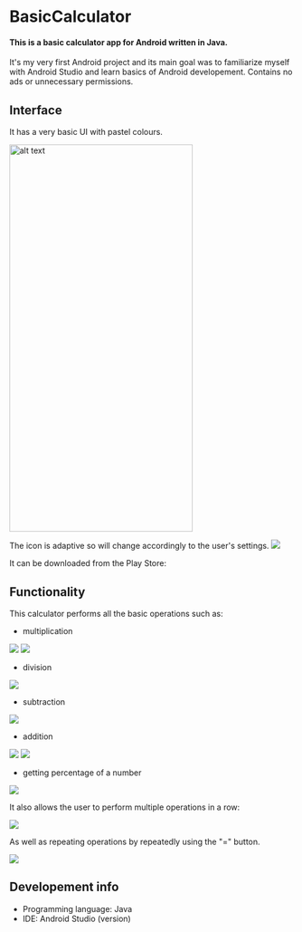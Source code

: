 # BasicCalculator 

#### This is a basic calculator app for Android written in Java.

It's my very first Android project and its main goal was to familiarize myself with Android Studio and learn basics of Android developement.
Contains no ads or unnecessary permissions. 

## Interface
It has a very basic UI with pastel colours. 

<img src="https://github.com/IgaIgs/BasicCalculator/blob/master/AppScreenCapture/Screenshot_20201115-211404_BasicCalculator.jpg" alt="alt text" width="324" height="684">

The icon is adaptive so will change accordingly to the user's settings. ![](https://github.com/IgaIgs/BasicCalculator/blob/master/AppScreenCapture/Screenshot_20201116-203842_Settings%20(5).jpg)

It can be downloaded from the Play Store:

## Functionality
This calculator performs all the basic operations such as:
* multiplication

![](https://github.com/IgaIgs/BasicCalculator/blob/master/AppScreenCapture/simple%20multiplication.gif)   ![](https://github.com/IgaIgs/BasicCalculator/blob/master/AppScreenCapture/consecutive%20multiplication.gif)

* division

![](https://github.com/IgaIgs/BasicCalculator/blob/master/AppScreenCapture/division.gif)

* subtraction

![](https://github.com/IgaIgs/BasicCalculator/blob/master/AppScreenCapture/subtraction.gif)

* addition

![](https://github.com/IgaIgs/BasicCalculator/blob/master/AppScreenCapture/negative%20no.gif)  ![](https://github.com/IgaIgs/BasicCalculator/blob/master/AppScreenCapture/addition%20to%20previous%20result.gif)

* getting percentage of a number

![](https://github.com/IgaIgs/BasicCalculator/blob/master/AppScreenCapture/percentage.gif)

It also allows the user to perform multiple operations in a row:

![](https://github.com/IgaIgs/BasicCalculator/blob/master/AppScreenCapture/multi%20addition.gif)

As well as repeating operations by repeatedly using the "=" button.

![](https://github.com/IgaIgs/BasicCalculator/blob/master/AppScreenCapture/repeated%20multiplication%20by%20equal%20sign.gif)

## Developement info
* Programming language: Java
* IDE: Android Studio (version)
